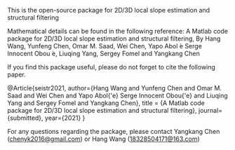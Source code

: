 This is the open-source package for 2D/3D local slope estimation and structural filtering


Mathematical details can be found in the following reference: 
A Matlab code package for 2D/3D local slope estimation and structural filtering, By Hang Wang, Yunfeng Chen, Omar M. Saad, Wei Chen, Yapo Abol ́e Serge Innocent Obou ́e, Liuqing Yang, Sergey Fomel and Yangkang Chen


If you find this package useful, please do not forget to cite the following paper. 

@Article{seistr2021,
  author={Hang Wang and Yunfeng Chen and Omar M. Saad and Wei Chen and Yapo Abol{\'e} Serge Innocent Obou{\'e} and Liuqing Yang and Sergey Fomel and Yangkang Chen},
  title = {A Matlab code package for 2D/3D local slope estimation and structural filtering},
  journal={submitted},
  year={2021}
}


For any questions regarding the package, please contact Yangkang Chen (chenyk2016@gmail.com) or Hang Wang (18328504171@163.com) 




